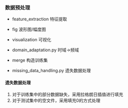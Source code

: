 ### 数据预处理
* feature_extraction 特征提取
* fig 波形图/幅度图
* visualization 可视化

* domain_adaptation.py 时域->频域
* merge 构造训练集
* missing_data_handling.py 遗失数据处理

#### 遗失数据处理
1. 对于训练集中的部分数据缺失，采用拉格朗日插值进行填充
2. 对于测试集中的空文件，采用填充0的方式处理